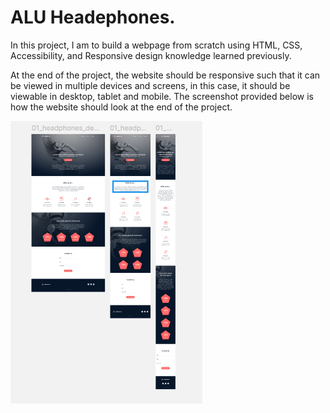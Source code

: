 # ALU Headephones.
In this project, I am to build a webpage from scratch using HTML, CSS, Accessibility, and Responsive design knowledge learned previously.

At the end of the project, the website should be responsive such that it can be viewed in multiple devices and screens, in this case, it should be viewable in desktop, tablet and mobile.
The screenshot provided below is how the website should look at the end of the project.

![Screenshot](images/Screenshot.png)
